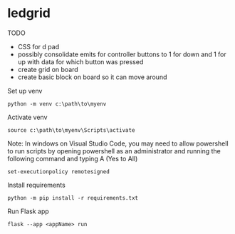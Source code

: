 # ledgrid

TODO
* CSS for d pad
* possibly consolidate emits for controller buttons to 1 for down and 1 for up with data for which button was pressed
* create grid on board
* create basic block on board so it can move around


Set up venv
```
python -m venv c:\path\to\myenv
```

Activate venv
```
source c:\path\to\myenv\Scripts\activate
```
Note: In windows on Visual Studio Code, you may need to allow powershell to run scripts by opening powershell as an administrator and running the following command and typing A (Yes to All)
```
set-executionpolicy remotesigned
```

Install requirements
```
python -m pip install -r requirements.txt
```

Run Flask app
```
flask --app <appName> run
```

